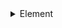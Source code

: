 <!-- ## Element -->

<details>
<summary>
Element
</summary>

Class

*module `text`*

Class not yet documented

### Methods


<details>
<!-- <summary><h2><code>__init__</code></h2></summary> -->
<summary>
__init__
</summary>
<!-- ### `__init__` -->
Method

Create a new element (note that this is an internal method used to create instances of element subclasses like the Text class)


#### Parameters

##### `Params`

{parameter_info}

##### `pos`

 Coordinates of the element in the scene



##### `Attributes`

{parameter_info}

##### `pos`

  Coordinates of the element in the scene (inserted from docs for `Element.__init__#pos`)



##### `x`

 The x coordinate



##### `y`

 The y coordinate



##### `id`

 The UUID of this element






#### Source

<details>
<summary>View source</summary>

```python


	def __init__(self, pos):
		"""
		Create a new element (note that this is an internal method used to create instances of element subclasses like the Text class)

		Params:
			pos: Coordinates of the element in the scene

		Attributes:
			pos: $$
			x: The x coordinate
			y: The y coordinate
			id: The UUID of this element
		"""

		# Upper left-hand corner of bounding box (inclusive)
		self.pos = pos if pos else [0, 0]
		self.x, self.y = self.pos
		self.id = uuid.uuid4()



```

</details>

#### References

None available

</details>


Docs built at 2021-06-16 05:07:07.752458

<details>
<summary>View source</summary>

```python

class Element:
	"""A generic element to be added to a diagram"""

	def __init__(self, pos):
		"""
		Create a new element (note that this is an internal method used to create instances of element subclasses like the Text class)

		Params:
			pos: Coordinates of the element in the scene

		Attributes:
			pos: $$
			x: The x coordinate
			y: The y coordinate
			id: The UUID of this element
		"""

		# Upper left-hand corner of bounding box (inclusive)
		self.pos = pos if pos else [0, 0]
		self.x, self.y = self.pos
		self.id = uuid.uuid4()


```
</details>

</details>
